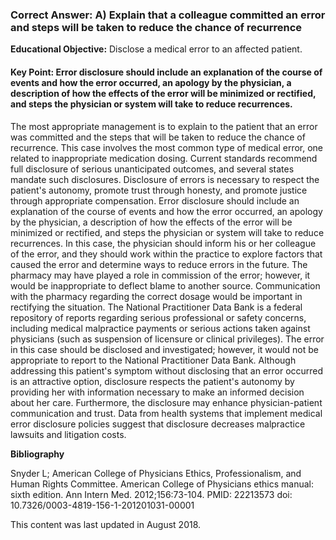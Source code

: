 
### Correct Answer: A) Explain that a colleague committed an error and steps will be taken to reduce the chance of recurrence 

**Educational Objective:** Disclose a medical error to an affected patient.

#### **Key Point:** Error disclosure should include an explanation of the course of events and how the error occurred, an apology by the physician, a description of how the effects of the error will be minimized or rectified, and steps the physician or system will take to reduce recurrences.

The most appropriate management is to explain to the patient that an error was committed and the steps that will be taken to reduce the chance of recurrence. This case involves the most common type of medical error, one related to inappropriate medication dosing. Current standards recommend full disclosure of serious unanticipated outcomes, and several states mandate such disclosures. Disclosure of errors is necessary to respect the patient's autonomy, promote trust through honesty, and promote justice through appropriate compensation. Error disclosure should include an explanation of the course of events and how the error occurred, an apology by the physician, a description of how the effects of the error will be minimized or rectified, and steps the physician or system will take to reduce recurrences. In this case, the physician should inform his or her colleague of the error, and they should work within the practice to explore factors that caused the error and determine ways to reduce errors in the future.
The pharmacy may have played a role in commission of the error; however, it would be inappropriate to deflect blame to another source. Communication with the pharmacy regarding the correct dosage would be important in rectifying the situation.
The National Practitioner Data Bank is a federal repository of reports regarding serious professional or safety concerns, including medical malpractice payments or serious actions taken against physicians (such as suspension of licensure or clinical privileges). The error in this case should be disclosed and investigated; however, it would not be appropriate to report to the National Practitioner Data Bank.
Although addressing this patient's symptom without disclosing that an error occurred is an attractive option, disclosure respects the patient's autonomy by providing her with information necessary to make an informed decision about her care. Furthermore, the disclosure may enhance physician-patient communication and trust. Data from health systems that implement medical error disclosure policies suggest that disclosure decreases malpractice lawsuits and litigation costs.

**Bibliography**

Snyder L; American College of Physicians Ethics, Professionalism, and Human Rights Committee. American College of Physicians ethics manual: sixth edition. Ann Intern Med. 2012;156:73-104. PMID: 22213573 doi: 10.7326/0003-4819-156-1-201201031-00001

This content was last updated in August 2018.